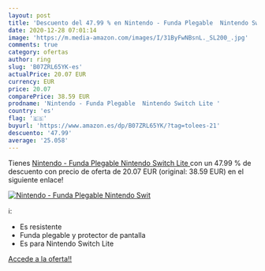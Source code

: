 ```yaml
---
layout: post
title: 'Descuento del 47.99 % en Nintendo - Funda Plegable  Nintendo Swit'
date: 2020-12-28 07:01:14
image: 'https://m.media-amazon.com/images/I/31ByFwNBsnL._SL200_.jpg'
comments: true
category: ofertas
author: ring
slug: 'B07ZRL65YK-es'
actualPrice: 20.07 EUR
currency: EUR
price: 20.07
comparePrice: 38.59 EUR
prodname: 'Nintendo - Funda Plegable  Nintendo Switch Lite '
country: 'es'
flag: '🇪🇸'
buyurl: 'https://www.amazon.es/dp/B07ZRL65YK/?tag=tolees-21'
descuento: '47.99'
average: '25.058'
---
```


Tienes [Nintendo - Funda Plegable  Nintendo Switch Lite ](https://www.amazon.es/dp/B07ZRL65YK/?tag=tolees-21) con un 47.99 % de descuento con precio de oferta de 20.07 EUR (original: 38.59 EUR) en el siguiente enlace!

[![Nintendo - Funda Plegable  Nintendo Swit](https://m.media-amazon.com/images/I/31ByFwNBsnL._SL200_.jpg)](https://www.amazon.es/dp/B07ZRL65YK/?tag=tolees-21)

ℹ️:

- Es resistente
- Funda plegable y protector de pantalla
- Es para Nintendo Switch Lite

[Accede a la oferta!!](https://www.amazon.es/dp/B07ZRL65YK/?tag=tolees-21)
